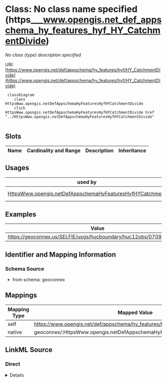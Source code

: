 

# Class: No class name specified (https___www.opengis.net_def_appschema_hy_features_hyf_HY_CatchmentDivide)


_No class (type) description specified_





URI: [https://www.opengis.net/def/appschema/hy_features/hyf/HY_CatchmentDivide](https://www.opengis.net/def/appschema/hy_features/hyf/HY_CatchmentDivide)






```mermaid
 classDiagram
    class HttpsWww.opengis.netDefAppschemaHyFeaturesHyfHYCatchmentDivide
    click HttpsWww.opengis.netDefAppschemaHyFeaturesHyfHYCatchmentDivide href "../HttpsWww.opengis.netDefAppschemaHyFeaturesHyfHYCatchmentDivide"
      
```




<!-- no inheritance hierarchy -->


## Slots

| Name | Cardinality and Range | Description | Inheritance |
| ---  | --- | --- | --- |





## Usages

| used by | used in | type | used |
| ---  | --- | --- | --- |
| [HttpsWww.opengis.netDefAppschemaHyFeaturesHyfHYCatchment](../classes/HttpsWww.opengis.netDefAppschemaHyFeaturesHyfHYCatchment.md) | [https___www.opengis.net_def_appschema_hy_features_hyf_catchmentRealization](../slots/https___www.opengis.net_def_appschema_hy_features_hyf_catchmentRealization.md) | any_of[range] | [HttpsWww.opengis.netDefAppschemaHyFeaturesHyfHYCatchmentDivide](../classes/HttpsWww.opengis.netDefAppschemaHyFeaturesHyfHYCatchmentDivide.md) |







## Examples

| Value |
| --- |
| https://geoconnex.us/SELFIE/usgs/hucboundary/huc12obs/070900020601 |


## Identifier and Mapping Information







### Schema Source


* from schema: geoconnex




## Mappings

| Mapping Type | Mapped Value |
| ---  | ---  |
| self | https://www.opengis.net/def/appschema/hy_features/hyf/HY_CatchmentDivide |
| native | geoconnex/:HttpsWww.opengis.netDefAppschemaHyFeaturesHyfHYCatchmentDivide |







## LinkML Source

<!-- TODO: investigate https://stackoverflow.com/questions/37606292/how-to-create-tabbed-code-blocks-in-mkdocs-or-sphinx -->

### Direct

<details>
```yaml
name: https___www.opengis.net_def_appschema_hy_features_hyf_HY_CatchmentDivide
conforms_to: No schema conformance document specified
description: No class (type) description specified
title: No class name specified
notes:
- Class with 1 occurrences.
examples:
- value: https://geoconnex.us/SELFIE/usgs/hucboundary/huc12obs/070900020601
from_schema: geoconnex
rank: 1000
class_uri: https://www.opengis.net/def/appschema/hy_features/hyf/HY_CatchmentDivide

```
</details>

### Induced

<details>
```yaml
name: https___www.opengis.net_def_appschema_hy_features_hyf_HY_CatchmentDivide
conforms_to: No schema conformance document specified
description: No class (type) description specified
title: No class name specified
notes:
- Class with 1 occurrences.
examples:
- value: https://geoconnex.us/SELFIE/usgs/hucboundary/huc12obs/070900020601
from_schema: geoconnex
rank: 1000
class_uri: https://www.opengis.net/def/appschema/hy_features/hyf/HY_CatchmentDivide

```
</details>